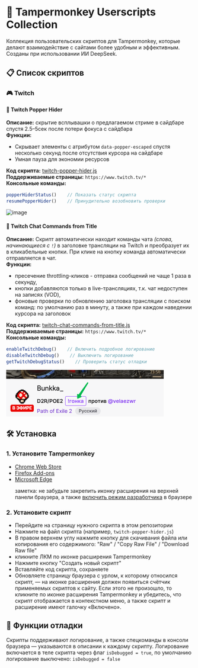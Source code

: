 # 🐒 Tampermonkey Userscripts Collection

Коллекция пользовательских скриптов для Tampermonkey, которые делают взаимодействие с сайтами более удобным и эффективным. Созданы при использовании ИИ DeepSeek.

## 📋 Список скриптов

### 🎮 Twitch

#### 📜 Twitch Popper Hider
**Описание:** скрытие всплывашки о предлагаемом стриме в сайдбаре спустя 2.5–5сек после потери фокуса с сайдбара<br>
**Функции:**
- Скрывает элементы с атрибутом `data-popper-escaped` спустя несколько секунд после отсутствия курсора на сайдбаре 
- Умная пауза для экономии ресурсов

**Код скрипта:**   [twitch-popper-hider.js](https://github.com/fpsthirty/tampermonkey/blob/main/scripts/twitch/twitch-popper-hider.js)<br>
**Поддерживаемые страницы:** `https://www.twitch.tv/*`<br>
**Консольные команды:**
```javascript
popperHiderStatus()    // Показать статус скрипта
resumePopperHider()    // Принудительно возобновить проверки
```
<img width="450" height="288" alt="image" src="https://github.com/user-attachments/assets/3477b805-23c6-4772-8cbe-48411c2c5050" />

#### 📜 Twitch Chat Commands from Title
**Описание:** Скрипт автоматически находит команды чата *(слова, начинающиеся с `!`)* в заголовке трансляции на Twitch и преобразует их в кликабельные кнопки. При клике на кнопку команда автоматически отправляется в чат.<br>
**Функции:**
- пресечение throttling-кликов - отправка сообщений не чаще 1 раза в секунду,
- кнопки добавляются только в live-трансляциях, т.к. чат недоступен на записях (VOD),
- фоновые проверки по обновлению заголовка трансляции с поиском команд: по умолчанию раз в минуту, а также при каждом наведении курсора на заголовок

**Код скрипта:**   [twitch-chat-commands-from-title.js](https://github.com/fpsthirty/tampermonkey/blob/main/scripts/twitch/twitch-chat-commands-from-title.js)<br>
**Поддерживаемые страницы:** `https://www.twitch.tv/*`<br>
**Консольные команды:**
```javascript
enableTwitchDebug()    // Включить подробное логирование
disableTwitchDebug()    // Выключить логирование
getTwitchDebugStatus()    // Проверить статус отладки
```

![img/twitch/twitch-chat-commands-from-title](https://github.com/fpsthirty/tampermonkey/raw/main/img/twitch/twitch-chat-commands-from-title.png)

## 🛠️ Установка

### 1. Установите Tampermonkey
- [Chrome Web Store](https://chrome.google.com/webstore/detail/tampermonkey/dhdgffkkebhmkfjojejmpbldmpobfkfo)
- [Firefox Add-ons](https://addons.mozilla.org/en-US/firefox/addon/tampermonkey/)
- [Microsoft Edge](https://microsoftedge.microsoft.com/addons/detail/tampermonkey/iikmkjmpaadaobahmlepeloendndfphd)<p>
заметка: не забудьте закрепить иконку расширения на верхней панели браузера, а также [включить режим разработчика](https://www.tampermonkey.net/faq.php#Q209) в браузере

### 2. Установите скрипт
- Перейдите на страницу нужного скрипта в этом репозитории
- Нажмите на файл скрипта (например, `twitch-popper-hider.js`)
- В правом верхнем углу нажмите кнопку для скачивания файла или копирования его содержимого: "Raw" / "Copy Raw File" / "Download Raw file"
- кликните ЛКМ по иконке расширения Tampermonkey
- Нажмите кнопку "Создать новый скрипт"
- Вставляйте код скрипта, сохраняете
- Обновляете страницу браузера с урлом, к которому относился скрипт, — на иконке расширения должен появиться счётчик применяемых скриптов к сайту. Если этого не произошло, то кликните по иконке расширения Tampermonkey и убедитесь, что скрипт отображается в контекстном меню, а также скрипт и расширение имеют галочку «Включено». 

## 🔧 Функции отладки

Скрипты поддерживают логирование, а также спецкоманды в консоли браузера — указываются в описании к каждому скрипту.
Логирование включается в теле скрипта через флаг `isDebugged = true`, по умолчанию логирование выключено: `isDebugged = false`
